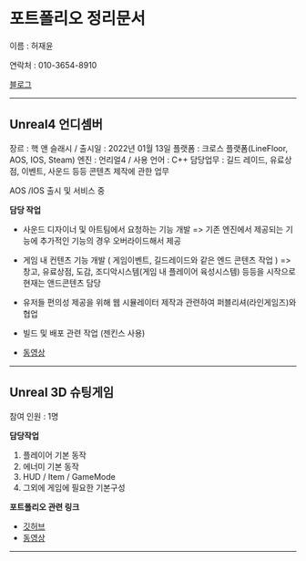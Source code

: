 # 포트폴리오 정리문서

이름 : 허재윤

연락처 : 010-3654-8910

[블로그](https://study-progmming.tistory.com)


----
## Unreal4 언디셈버
장르 : 핵 앤 슬래시 / 출시일 : 2022년 01월 13일
플랫폼 : 크로스 플랫폼(LineFloor,  AOS, IOS, Steam)
엔진 : 언리얼4 / 사용 언어 : C++
담당업무 : 길드 레이드, 유료상점, 이벤트, 사운드 등등 콘텐츠 제작에 관한 업무

AOS /IOS 출시 및 서비스 중

**담당 작업**
- 사운드 디자이너 및 아트팀에서 요청하는 기능 개발
=> 기존 엔진에서 제공되는 기능에 추가적인 기능의 경우 오버라이드해서 제공
- 게임 내 컨텐츠 기능 개발 ( 게임이벤트, 길드레이드와 같은 엔드 콘텐츠 작업 )
=> 창고, 유료상점, 도감, 조디악시스템(게임 내 플레이어 육성시스템) 등등을 시작으로 현재는 앤드콘텐츠 담당
- 유저들 편의성 제공을 위해 웹 시뮬레이터 제작과 관련하여 퍼블리셔(라인게임즈)와 협업
- 빌드 및 배포 관련 작업 (젠킨스 사용)


- [동영상]([https://youtu.be/nF9elvQ-Rms](https://www.youtube.com/@undecember_gl_official) "클릭하시면 해당 유튜브로 이동합니다.")

----
## Unreal 3D 슈팅게임 
참여 인원 : 1명

**담당작업**
 1. 플레이어 기본 동작
 2. 에너미 기본 동작 
 3. HUD / Item / GameMode
 4. 그외에 게임에 필요한 기본구성

 
**포트폴리오 관련 링크**
- [깃허브](https://github.com/ricethief0/Unreal_3DShooting/tree/main/Shooting3D/Source/Shooting3D "클릭하시면 해당 포트폴리오의 깃허브로 이동합니다.")
- [동영상](https://youtu.be/nF9elvQ-Rms "클릭하시면 해당 포트폴리오의 유튜브로 이동합니다.")
---

